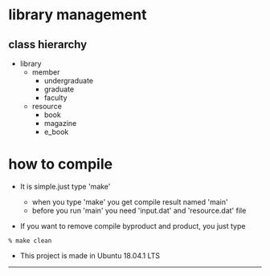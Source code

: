 # library management

## class hierarchy
- library
	- member
		- undergraduate
		- graduate
		- faculty
	- resource
		- book
		- magazine
		- e_book



# how to compile

- It is simple.just type 'make'
	- when you type 'make' you get compile result named 'main'
	- before you run 'main' you need 'input.dat' and 'resource.dat' file

- If you want to remove compile byproduct and product, you just type
```
% make clean
```
- This project is made in Ubuntu 18.04.1 LTS





---------------------------------------------------------------

